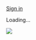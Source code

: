 [Sign in](https://accounts.google.com/ServiceLogin?service=wise&passive=1209600&osid=1&continue=https://drive.google.com/file/d/19VOX5Nczn5lWlF5f3I99PUcmCIRZQcxH/view?usp%3Dsharing&followup=https://drive.google.com/file/d/19VOX5Nczn5lWlF5f3I99PUcmCIRZQcxH/view?usp%3Dsharing&ec=GAZAGQ)

Loading…

![](https://drive.google.com/drive-viewer/AKGpihZFRDghaNmToZrLBHIqEwjzyuNMSCl5VJdyyBVaWJHsyD7ZbVef8Ga-aZ4Q1VahPGD5GZC1HmQt7JNybRaJLtqds3biK0_c4Ec=s1600-rw-v1)